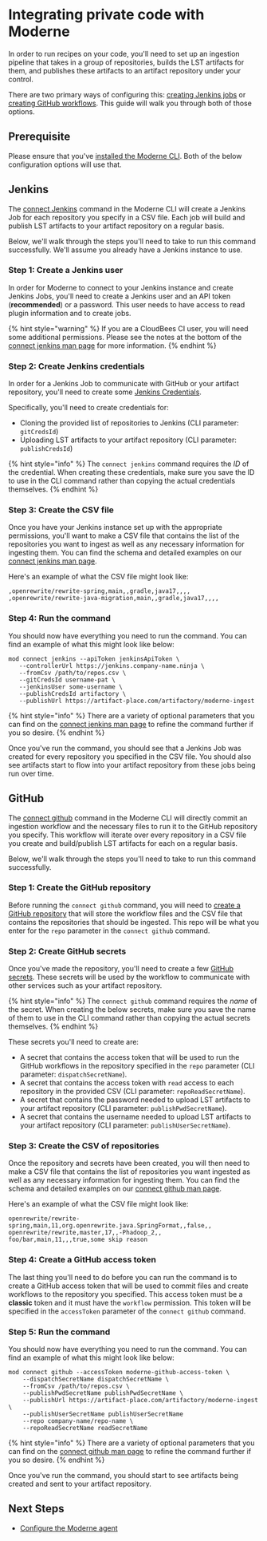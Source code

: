 # Integrating private code with Moderne

In order to run recipes on your code, you'll need to set up an ingestion pipeline that takes in a group of repositories, builds the LST artifacts for them, and publishes these artifacts to an artifact repository under your control.

There are two primary ways of configuring this: [creating Jenkins jobs](#jenkins) or [creating GitHub workflows](#github). This guide will walk you through both of those options.

## Prerequisite

Please ensure that you've [installed the Moderne CLI](/cli/cli-intro.md). Both of the below configuration options will use that.

## Jenkins

The [connect Jenkins](/cli/cli-intro.md#connect-jenkins) command in the Moderne CLI will create a Jenkins Job for each repository you specify in a CSV file. Each job will build and publish LST artifacts to your artifact repository on a regular basis.

Below, we'll walk through the steps you'll need to take to run this command successfully. We'll assume you already have a Jenkins instance to use.

### Step 1: Create a Jenkins user

In order for Moderne to connect to your Jenkins instance and create Jenkins Jobs, you'll need to create a Jenkins user and an API token (**recommended**) or a password. This user needs to have access to read plugin information and to create jobs.

{% hint style="warning" %}
If you are a CloudBees CI user, you will need some additional permissions. Please see the notes at the bottom of the [connect jenkins man page](https://moderneinc.github.io/moderne-cli/mod-connect-jenkins.html) for more information.
{% endhint %}

### Step 2: Create Jenkins credentials

In order for a Jenkins Job to communicate with GitHub or your artifact repository, you'll need to create some [Jenkins Credentials](https://www.jenkins.io/doc/book/using/using-credentials/).

Specifically, you'll need to create credentials for:

* Cloning the provided list of repositories to Jenkins (CLI parameter: `gitCredsId`)
* Uploading LST artifacts to your artifact repository (CLI parameter: `publishCredsId`)

{% hint style="info" %}
The `connect jenkins` command requires the _ID_ of the credential. When creating these credentials, make sure you save the ID to use in the CLI command rather than copying the actual credentials themselves.
{% endhint %}

### Step 3: Create the CSV file

Once you have your Jenkins instance set up with the appropriate permissions, you'll want to make a CSV file that contains the list of the repositories you want to ingest as well as any necessary information for ingesting them. You can find the schema and detailed examples on our [connect jenkins man page](https://moderneinc.github.io/moderne-cli/mod-connect-jenkins.html).

Here's an example of what the CSV file might look like:

```csv
,openrewrite/rewrite-spring,main,,gradle,java17,,,,
,openrewrite/rewrite-java-migration,main,,gradle,java17,,,,
```

### Step 4: Run the command

You should now have everything you need to run the command. You can find an example of what this might look like below:

```shell
mod connect jenkins --apiToken jenkinsApiToken \
   --controllerUrl https://jenkins.company-name.ninja \
   --fromCsv /path/to/repos.csv \
   --gitCredsId username-pat \
   --jenkinsUser some-username \
   --publishCredsId artifactory \
   --publishUrl https://artifact-place.com/artifactory/moderne-ingest
```

{% hint style="info" %}
There are a variety of optional parameters that you can find on the [connect jenkins man page](https://moderneinc.github.io/moderne-cli/mod-connect-jenkins.html) to refine the command further if you so desire. 
{% endhint %}

Once you've run the command, you should see that a Jenkins Job was created for every repository you specified in the CSV file. You should also see artifacts start to flow into your artifact repository from these jobs being run over time.

## GitHub

The [connect github](/cli/cli-intro.md#connect-github) command in the Moderne CLI will directly commit an ingestion workflow and the necessary files to run it to the GitHub repository you specify. This workflow will iterate over every repository in a CSV file you create and build/publish LST artifacts for each on a regular basis.

Below, we'll walk through the steps you'll need to take to run this command successfully.

### Step 1: Create the GitHub repository

Before running the `connect github` command, you will need to [create a GitHub repository](https://docs.github.com/en/get-started/quickstart/create-a-repo) that will store the workflow files and the CSV file that contains the repositories that should be ingested. This repo will be what you enter for the `repo` parameter in the `connect github` command.

### Step 2: Create GitHub secrets

Once you've made the repository, you'll need to create a few [GitHub secrets](https://docs.github.com/en/actions/security-guides/encrypted-secrets?tool=webui#creating-encrypted-secrets-for-a-repository). These secrets will be used by the workflow to communicate with other services such as your artifact repository.

{% hint style="info" %}
The `connect github` command requires the _name_ of the secret. When creating the below secrets, make sure you save the name of them to use in the CLI command rather than copying the actual secrets themselves.
{% endhint %}

These secrets you'll need to create are:

* A secret that contains the access token that will be used to run the GitHub workflows in the repository specified in the `repo` parameter (CLI parameter: `dispatchSecretName`).
* A secret that contains the access token with `read` access to each repository in the provided CSV (CLI parameter: `repoReadSecretName`).
* A secret that contains the password needed to upload LST artifacts to your artifact repository (CLI parameter: `publishPwdSecretName`).
* A secret that contains the username needed to upload LST artifacts to your artifact repository (CLI parameter: `publishUserSecretName`).

### Step 3: Create the CSV of repositories

Once the repository and secrets have been created, you will then need to make a CSV file that contains the list of repositories you want ingested as well as any necessary information for ingesting them. You can find the schema and detailed examples on our [connect github man page](https://moderneinc.github.io/moderne-cli/mod-connect-github.html).

Here's an example of what the CSV file might look like:

```csv
openrewrite/rewrite-spring,main,11,org.openrewrite.java.SpringFormat,,false,,
openrewrite/rewrite,master,17,,-Phadoop_2,,
foo/bar,main,11,,,true,some skip reason
```

### Step 4: Create a GitHub access token

The last thing you'll need to do before you can run the command is to create a GitHub access token that will be used to commit files and create workflows to the repository you specified. This access token must be a **classic** token and it must have the `workflow` permission. This token will be specified in the `accessToken` parameter of the `connect github` command.

### Step 5: Run the command

You should now have everything you need to run the command. You can find an example of what this might look like below:

```shell
mod connect github --accessToken moderne-github-access-token \
    --dispatchSecretName dispatchSecretName \
    --fromCsv /path/to/repos.csv \
    --publishPwdSecretName publishPwdSecretName \
    --publishUrl https://artifact-place.com/artifactory/moderne-ingest \
    --publishUserSecretName publishUserSecretName
    --repo company-name/repo-name \
    --repoReadSecretName readSecretName
```

{% hint style="info" %}
There are a variety of optional parameters that you can find on the [connect github man page](https://moderneinc.github.io/moderne-cli/mod-connect-github.html) to refine the command further if you so desire. 
{% endhint %}

Once you've run the command, you should start to see artifacts being created and sent to your artifact repository.

## Next Steps

* [Configure the Moderne agent](/how-to/agent-configuration.md)
